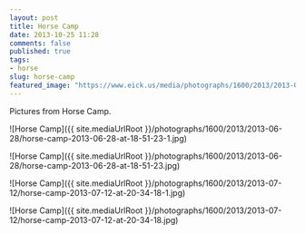 ```yaml
---
layout: post
title: Horse Camp
date: 2013-10-25 11:28
comments: false
published: true
tags:
- horse
slug: horse-camp
featured_image: "https://www.eick.us/media/photographs/1600/2013/2013-06-28/horse-camp-2013-06-28-at-18-51-23-1.jpg"
---
```

Pictures from Horse Camp.

![Horse Camp]({{ site.mediaUrlRoot }}/photographs/1600/2013/2013-06-28/horse-camp-2013-06-28-at-18-51-23-1.jpg)

![Horse Camp]({{ site.mediaUrlRoot }}/photographs/1600/2013/2013-06-28/horse-camp-2013-06-28-at-18-51-23.jpg)

![Horse Camp]({{ site.mediaUrlRoot }}/photographs/1600/2013/2013-07-12/horse-camp-2013-07-12-at-20-34-18-1.jpg)

![Horse Camp]({{ site.mediaUrlRoot }}/photographs/1600/2013/2013-07-12/horse-camp-2013-07-12-at-20-34-18.jpg)
